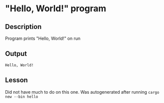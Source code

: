 # "Hello, World!" program

## Description

Program prints "Hello, World!" on run

## Output

`Hello, World!`

## Lesson

Did not have much to do on this one. Was autogenerated after running `cargo new --bin hello`
